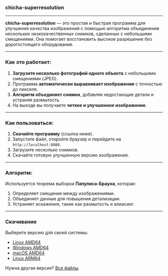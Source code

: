 ### chicha-superresolution

---

**сhicha-superresolution** — это простая и быстрая программа для улучшения качества изображений с помощью алгоритма объединения нескольких низкокачественных снимков, сделанных с небольшими смещениями. Она помогает восстановить высокое разрешение без дорогостоящего оборудования.

---

### Как это работает:

1. **Загрузите несколько фотографий одного объекта** с небольшими смещениями (JPEG).
2. Программа **автоматически выравнивает изображения** с точностью до пикселя.
3. **Алгоритм объединяет снимки**, добавляя недостающие детали и устраняя размытость.
4. На выходе вы получаете **четкое и улучшенное изображение**.

---

### Как пользоваться:

1. **Скачайте программу** (ссылка ниже).
2. Запустите файл, откройте браузер и перейдите на `http://localhost:8080`.
3. Загрузите несколько снимков.
4. Скачайте готовую улучшенную версию изображения.

---

### Алгоритм:

Используется теорема выборки **Папулиса-Брауна**, которая:
1. Определяет смещения между изображениями.
2. Объединяет данные для повышения детализации.
3. Устраняет искажения, такие как размытость и алиасинг.

---

### Скачивание

Выберите версию для своей системы:

- [Linux AMD64](https://files.zabiyaka.net/chicha-superresolution/latest/no-gui/linux/amd64/chicha-superresolution)  
- [Windows AMD64](https://files.zabiyaka.net/chicha-superresolution/latest/no-gui/windows/amd64/chicha-superresolution.exe)  
- [macOS AMD64](https://files.zabiyaka.net/chicha-superresolution/latest/no-gui/mac/amd64/chicha-superresolution)  
- [Linux ARM64](https://files.zabiyaka.net/chicha-superresolution/latest/no-gui/linux/arm64/chicha-superresolution)  

Нужна другая версия? [Все файлы](https://files.zabiyaka.net/chicha-superresolution/latest/no-gui/).
